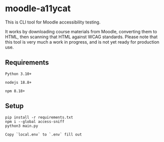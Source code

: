 # moodle-a11ycat

This is CLI tool for Moodle accessibility testing.

It works by downloading course materials from Moodle, converting them to HTML, then scanning that HTML against WCAG standards. Please note that this tool is very much a work in progress, and is not yet ready for production use.


## Requirements

`Python 3.10+`

`nodejs 18.8+`

`npm 8.18+`

## Setup 

```
pip install -r requirements.txt
npm i --global access-sniff
python3 main.py

Copy `local.env` to `.env` fill out
```